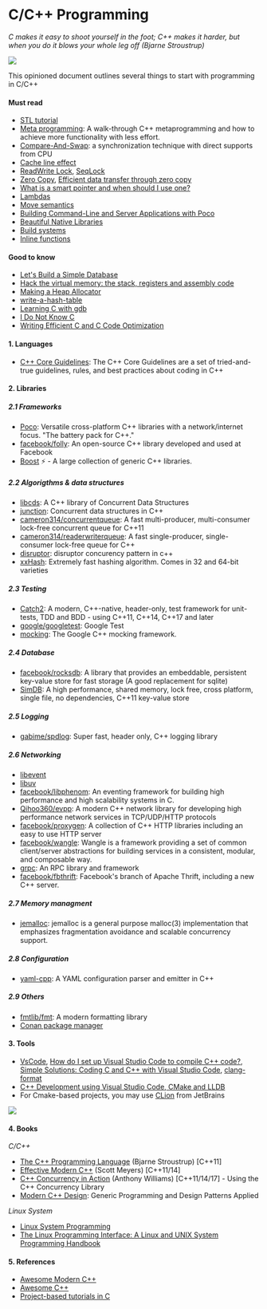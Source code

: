 C/C++ Programming
==============
*C makes it easy to shoot yourself in the foot; C++ makes it harder, but when you do it blows your whole leg off (Bjarne Stroustrup)*

![](tech/cpp-programming/images/cpp-timeline.png)

This opinioned document outlines several things to start with programming in C/C++

#### Must read

- [STL tutorial](https://www.tutorialspoint.com/cplusplus/cpp_stl_tutorial.htm)
- [Meta programming](http://www.informit.com/articles/article.aspx?p=2832416): A walk-through C++ metaprogramming and how to achieve more functionality with less effort.
- [Compare-And-Swap](http://preshing.com/20150402/you-can-do-any-kind-of-atomic-read-modify-write-operation/): a synchronization technique with direct supports from CPU
- [Cache line effect](http://igoro.com/archive/gallery-of-processor-cache-effects/)
- [ReadWrite Lock](https://en.wikipedia.org/wiki/Readers%E2%80%93writer_lock), [SeqLock](https://github.com/rigtorp/Seqlock)
- [Zero Copy](https://en.wikipedia.org/wiki/Zero-copy), [Efficient data transfer through zero copy](https://www.ibm.com/developerworks/library/j-zerocopy/index.html)
- [What is a smart pointer and when should I use one?](https://stackoverflow.com/questions/106508/what-is-a-smart-pointer-and-when-should-i-use-one)
- [Lambdas](https://www.fluentcpp.com/2017/01/19/making-code-expressive-lambdas/)
- [Move semantics](https://stackoverflow.com/questions/3106110/what-are-move-semantics)
- [Building Command-Line and Server Applications with Poco](https://pocoproject.org/slides/190-Applications.pdf)
- [Beautiful Native Libraries](http://lucumr.pocoo.org/2013/8/18/beautiful-native-libraries/)
- [Build systems](https://stackoverflow.com/questions/12017580/c-build-systems-what-to-use)
- [Inline functions](http://www.greenend.org.uk/rjk/tech/inline.html)

#### Good to know

- [Let's Build a Simple Database](https://cstack.github.io/db_tutorial/)
- [Hack the virtual memory: the stack, registers and assembly code](https://blog.holbertonschool.com/hack-virtual-memory-stack-registers-assembly-code/)
- [Making a Heap Allocator](https://handmade.network/wiki/2877-tutorial_making_a_heap_allocator)
- [write-a-hash-table](https://github.com/jamesroutley/write-a-hash-table)
- [Learning C with gdb](https://www.recurse.com/blog/5-learning-c-with-gdb)
- [I Do Not Know C](https://kukuruku.co/post/i-do-not-know-c/)
- [Writing Efficient C and C Code Optimization](https://www.codeproject.com/Articles/6154/Writing-Efficient-C-and-C-Code-Optimization)

#### 1. Languages

- [C++ Core Guidelines](http://isocpp.github.io/CppCoreGuidelines/CppCoreGuidelines.html): The C++ Core Guidelines are a set of tried-and-true guidelines, rules, and best practices about coding in C++

#### 2. Libraries 

##### 2.1 Frameworks

- [Poco](https://github.com/pocoproject/poco): Versatile cross-platform C++ libraries with a network/internet focus. "The battery pack for C++."
- [facebook/folly](https://github.com/facebook/folly): An open-source C++ library developed and used at Facebook
- [Boost](https://github.com/boostorg) ⚡️ - A large collection of generic C++ libraries. 

##### 2.2 Algorigthms & data structures

- [libcds](https://github.com/khizmax/libcds): A C++ library of Concurrent Data Structures
- [junction](https://github.com/preshing/junction): Concurrent data structures in C++
- [cameron314/concurrentqueue](https://github.com/cameron314/concurrentqueue): A fast multi-producer, multi-consumer lock-free concurrent queue for C++11
- [cameron314/readerwriterqueue](https://github.com/cameron314/readerwriterqueue): A fast single-producer, single-consumer lock-free queue for C++
- [disruptor](https://github.com/fsaintjacques/disruptor--): disruptor concurency pattern in c++
- [xxHash](http://cyan4973.github.io/xxHash/): Extremely fast hashing algorithm. Comes in 32 and 64-bit varieties

##### 2.3 Testing

- [Catch2](https://github.com/catchorg/Catch2): A modern, C++-native, header-only, test framework for unit-tests, TDD and BDD - using C++11, C++14, C++17 and later
- [google/googletest](https://github.com/google/googletest): Google Test
- [mocking](https://github.com/google/googletest/): The Google C++ mocking framework.

##### 2.4 Database

- [facebook/rocksdb](https://github.com/facebook/rocksdb): A library that provides an embeddable, persistent key-value store for fast storage (A good replacement for sqlite)
- [SimDB](https://github.com/LiveAsynchronousVisualizedArchitecture/simdb): A high performance, shared memory, lock free, cross platform, single file, no dependencies, C++11 key-value store 

##### 2.5 Logging

- [gabime/spdlog](https://github.com/gabime/spdlog):  Super fast, header only, C++ logging library

##### 2.6 Networking

- [libevent](http://libevent.org/)
- [libuv](http://willfaught.com/post/131383132618/libevent-vs-libev-vs-libuv)
- [facebook/libphenom](https://github.com/facebook/libphenom): An eventing framework for building high performance and high scalability systems in C.
- [Qihoo360/evpp](https://github.com/Qihoo360/evpp): A modern C++ network library for developing high performance network services in TCP/UDP/HTTP protocols
- [facebook/proxygen](https://github.com/facebook/proxygen): A collection of C++ HTTP libraries including an easy to use HTTP server
- [facebook/wangle](https://github.com/facebook/wangle): Wangle is a framework providing a set of common client/server abstractions for building services in a consistent, modular, and composable way.
- [grpc](https://github.com/grpc/grpc/blob/master/examples/cpp/cpptutorial.md): An RPC library and framework
- [facebook/fbthrift](https://github.com/facebook/fbthrift): Facebook's branch of Apache Thrift, including a new C++ server.

##### 2.7 Memory managment

- [jemalloc](https://github.com/jemalloc/jemalloc): jemalloc is a general purpose malloc(3) implementation that emphasizes fragmentation avoidance and scalable concurrency support.

##### 2.8 Configuration

- [yaml-cpp](https://github.com/jbeder/yaml-cpp): A YAML configuration parser and emitter in C++

##### 2.9 Others

- [fmtlib/fmt](https://github.com/fmtlib/fmt): A modern formatting library 
- [Conan package manager](https://conan.io/)

#### 3. Tools

- [VsCode](https://code.visualstudio.com/), [How do I set up Visual Studio Code to compile C++ code?](https://stackoverflow.com/questions/30269449/how-do-i-set-up-visual-studio-code-to-compile-c-code), [Simple Solutions: Coding C and C++ with Visual Studio Code](https://www.codeguru.com/cpp/cpp/simple-solutions-coding-c-and-c-with-visual-studio-code.html), [clang-format](http://clang.llvm.org/docs/ClangFormat.html)
- [C++ Development using Visual Studio Code, CMake and LLDB](https://medium.com/audelabs/c-development-using-visual-studio-code-cmake-and-lldb-d0f13d38c563)
- For Cmake-based projects, you may use [CLion](https://www.jetbrains.com/clion/) from JetBrains

![](tech/cpp-programming/images/vscode.png)

#### 4. Books

*C/C++*
- [The C++ Programming Language](books/the-c-programming-language.pdf) (Bjarne Stroustrup) [C++11]
- [Effective Modern C++](books/effective-modern-cpp.pdf) (Scott Meyers) [C++11/14]
- [C++ Concurrency in Action](books/cpp-concurrency-in-action.pdf) (Anthony Williams) [C++11/14/17] - Using the C++ Concurrency Library
- [Modern C++ Design](books/modern-cpp-design.pdf): Generic Programming and Design Patterns Applied

*Linux System*
- [Linux System Programming](books/linux-system-programming.pdf)
- [The Linux Programming Interface: A Linux and UNIX System Programming Handbook](books/The-Linux-programming-interface-a-Linux-and-UNIX-system-programming-handbook.pdf)

#### 5. References

- [Awesome Modern C++](https://github.com/rigtorp/awesome-modern-cpp)
- [Awesome C++](https://github.com/fffaraz/awesome-cpp)
- [Project-based tutorials in C](https://github.com/rby90/Project-Based-Tutorials-in-C)
